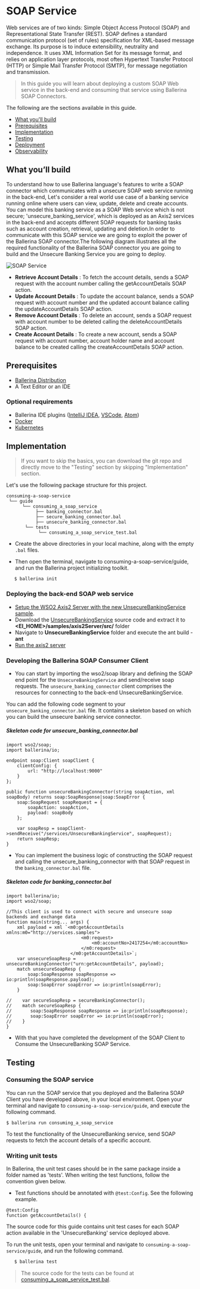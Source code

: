 # SOAP Service
Web services are of two kinds: Simple Object Access Protocol (SOAP) and Representational State Transfer (REST). 
SOAP defines a standard communication protocol (set of rules) specification for XML-based message exchange. 
Its purpose is to induce extensibility, neutrality and independence. It uses XML Information Set for its message format, and relies on application layer protocols, most often Hypertext Transfer Protocol (HTTP) or Simple Mail Transfer Protocol (SMTP), for message negotiation and transmission.

> In this guide you will learn about deploying a custom SOAP Web service in the back-end and consuming that service using Ballerina SOAP Connectors.

The following are the sections available in this guide.

- [What you'll build](#what-youll-build)
- [Prerequisites](#prerequisites)
- [Implementation](#implementation)
- [Testing](#testing)
- [Deployment](#deployment)
- [Observability](#observability)

## What you’ll build 
To understand how to use Ballerina language's features to write a SOAP connector which communicates with a unsecure SOAP web service running in the back-end, Let's consider a real world use case of a banking service running online where users can view, update, delete and create accounts. You can model this banking service as a SOAP Web service which is not secure; 'unsecure_banking_service', which is deployed as an Axis2 services in the back-end and accepts different SOAP requests for banking tasks such as account creation, retrieval, updating and deletion.In order to communicate with this SOAP service we are going to exploit the power of the Ballerina SOAP connector.The following diagram illustrates all the required functionality of the Ballerina SOAP connector you are going to build and the Unsecure Banking Service you are going to deploy.

![SOAP Service](images/consuming-a-soap-service.svg "SOAP Service")

- **Retrieve Account Details** : To fetch the account details, sends a SOAP request with the account number calling the getAccountDetails SOAP action.
- **Update Account Details** : To update the account balance, sends a SOAP request with account number and the updated account balance calling the updateAccountDetails SOAP action.
- **Remove Account Details** : To delete an account, sends a SOAP request with account number to be deleted calling the deleteAccountDetails SOAP action.
- **Create Account Details** : To create a new account, sends a SOAP request with account number, account holder name and account balance to be created calling the createAccountDetails SOAP action.

## Prerequisites
 
- [Ballerina Distribution](https://ballerina.io/learn/getting-started/)
- A Text Editor or an IDE 

### Optional requirements
- Ballerina IDE plugins ([IntelliJ IDEA](https://plugins.jetbrains.com/plugin/9520-ballerina), [VSCode](https://marketplace.visualstudio.com/items?itemName=WSO2.Ballerina), [Atom](https://atom.io/packages/language-ballerina))
- [Docker](https://docs.docker.com/engine/installation/)
- [Kubernetes](https://kubernetes.io/docs/setup/)

## Implementation

> If you want to skip the basics, you can download the git repo and directly move to the "Testing" section by skipping  "Implementation" section.

Let's use the following package structure for this project.

```
consuming-a-soap-service
 └── guide
      └── consuming_a_soap_service
           ├── banking_connector.bal
           ├── secure_banking_connector.bal
           ├── unsecure_banking_connector.bal
  	   └── tests
	        └── consuming_a_soap_service_test.bal
```

- Create the above directories in your local machine, along with the empty `.bal` files.

- Then open the terminal, navigate to consuming-a-soap-service/guide, and run the Ballerina project initializing toolkit.
```bash
   $ ballerina init
```

### Deploying the back-end SOAP web service
- [Setup the WSO2 Axis2 Server with the new UnsecureBankingService sample](https://docs.wso2.com/display/EI620/Setting+Up+the+ESB+Samples#SettingUptheESBSamples-Deployingsampleback-endservices).
- Download the [UnsecureBankingService](UnsecureBankingService.zip) source code and extract it to **<EI_HOME>/samples/axis2Server/src/** folder
- Navigate to **UnsecureBankingService** folder and execute the ant build - **ant**
- [Run the axis2 server](https://docs.wso2.com/display/EI620/Setting+Up+the+ESB+Samples#SettingUptheESBSamples-StartingtheAxis2server)

### Developing the Ballerina SOAP Consumer Client

- You can start by importing the wso2/soap library and defining the SOAP end point for the `UnsecureBankingService` and send/receive soap requests. The `unsecure_banking_connector` client comprises the resources for connecting to the back-end UnsecureBankingService.

You can add the following code segment to your `unsecure_banking_connector.bal` file. It contains a skeleton based on which you can build the unsecure banking service connector.

##### Skeleton code for unsecure_banking_connector.bal

```ballerina
import wso2/soap;
import ballerina/io;

endpoint soap:Client soapClient {
    clientConfig: {
        url: "http://localhost:9000"
    }
};

public function unsecureBankingConnector(string soapAction, xml soapBody) returns soap:SoapResponse|soap:SoapError {
    soap:SoapRequest soapRequest = {
        soapAction: soapAction,
        payload: soapBody
    };

    var soapResp = soapClient->sendReceive("/services/UnsecureBankingService", soapRequest);
    return soapResp;
}
```
- You can implement the business logic of constructing the SOAP request and calling the unsecure_banking_connector with that SOAP request in the `banking_connector.bal` file.

##### Skeleton code for banking_connector.bal

```ballerina
import ballerina/io;
import wso2/soap;

//This client is used to connect with secure and unsecure soap backends and exchange data
function main(string... args) {
    xml payload = xml `<m0:getAccountDetails xmlns:m0="http://services.samples">
                            <m0:request>
                                <m0:accountNo>2417254</m0:accountNo>
                            </m0:request>
                        </m0:getAccountDetails>`;
    var unsecureSoapResp = unsecureBankingConnector("urn:getAccountDetails", payload);
    match unsecureSoapResp {
        soap:SoapResponse soapResponse => io:println(soapResponse.payload);
        soap:SoapError soapError => io:println(soapError);
    }

//    var secureSoapResp = secureBankingConnector();
//    match secureSoapResp {
//       soap:SoapResponse soapResponse => io:println(soapResponse);
//       soap:SoapError soapError => io:println(soapError);
//    }
}
```
- With that you have completed the development of the SOAP Client to Consume the UnsecureBanking SOAP Service.

## Testing 

### Consuming the SOAP service 

You can run the SOAP service that you deployed and the Ballerina SOAP Client you have developed above, in your local environment. Open your terminal and navigate to `consuming-a-soap-service/guide`, and execute the following command.
```
$ ballerina run consuming_a_soap_service
```

To test the functionality of the UnsecureBanking service, send SOAP requests to fetch the account details of a specific account.

### Writing unit tests

In Ballerina, the unit test cases should be in the same package inside a folder named as 'tests'. When writing the test functions, follow the convention given below.
- Test functions should be annotated with `@test:Config`. See the following example.
```ballerina
@test:Config
function getAccountDetails() {
```

The source code for this guide contains unit test cases for each SOAP action available in the 'UnsecureBanking' service deployed above.

To run the unit tests, open your terminal and navigate to `consuming-a-soap-service/guide`, and run the following command.
```bash
   $ ballerina test
```

> The source code for the tests can be found at [consuming_a_soap_service_test.bal](https://github.com/Seralahthan/ballerina-by-guide/blob/master/consuming-a-soap-service/guide/consuming_a_soap_service/tests/consuming_a_soap_service_test.bal).



